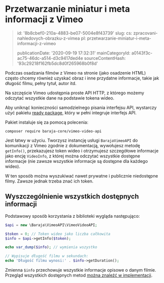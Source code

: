 Przetwarzanie miniatur i meta informacji z Vimeo
================================================

> id: '8b8cbef0-210a-4883-be07-5004e8f43739'
> slug:
> 	cs: zpracovani-nahledovych-obrazku-z-vimea
> 	pl: przetwarzanie-miniatur-i-meta-informacji-z-vimeo
> 
> publicationDate: '2020-09-19 17:32:31'
> mainCategoryId: a0143f3c-ac75-46dc-a514-d3c9417ded4e
> sourceContentHash: '93c29218f162fb5dc8d0f265968b0f8d'

Podczas osadzania filmów z Vimeo na stronie (jako osadzenie HTML) często chcemy również uzyskać obraz i inne przydatne informacje, takie jak długość filmu, pełny tytuł, autor itd.

Na szczęście Vimeo udostępnia proste API HTTP, z którego możemy odczytać wszystkie dane na podstawie tokena wideo.

Aby uniknąć konieczności samodzielnego pisania interfejsu API, wystarczy użyć pakietu [ready package](https://github.com/baraja-core/vimeo-video-api), który w pełni integruje interfejs API.

Pakiet instaluje się za pomocą polecenia:

```shell
composer require baraja-core/vimeo-video-api
```

Jest łatwy w użyciu. Tworzysz instancję usługi `BarajaVimeoAPI` do komunikacji z Vimeo zgodnie z dokumentacją, wywołujesz metodę `getInfo()`, przekazujesz token wideo i otrzymujesz szczegółowe informacje jako encję `VideoInfo`, z której można odczytać wszystkie dostępne informacje (nie zawsze wszystkie informacje są dostępne dla każdego wideo).

W ten sposób można wyszukiwać nawet prywatne i publicznie niedostępne filmy. Zawsze jednak trzeba znać ich token.

Wyszczególnienie wszystkich dostępnych informacji
---------

Podstawowy sposób korzystania z biblioteki wygląda następująco:

```php
$api = new \Baraja\VimeoAPI\VimeoVideoAPI;

$token = 0; // Token wideo jako liczba całkowita
$info = $api->getInfo($token);

echo var_dump($info); // wymienia wszystko

// Wypisuje długość filmu w sekundach:
echo 'Długość filmu wynosi:' . $info->getDuration();
```

Zmienna `$info` przechowuje wszystkie informacje opisowe o danym filmie. Przegląd wszystkich dostępnych metod [można znaleźć w implementacji](https://github.com/baraja-core/vimeo-video-api/blob/master/src/VideoInfo.php).
